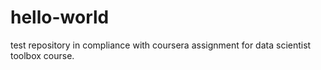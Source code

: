 # hello-world
test repository in compliance with coursera assignment for data scientist toolbox course.
